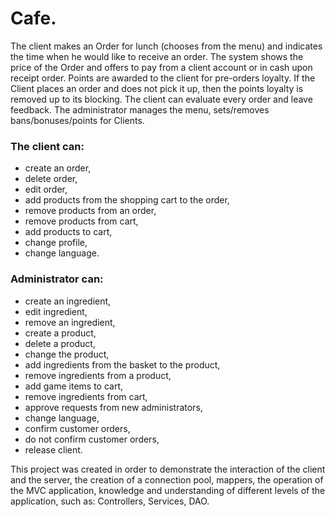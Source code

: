 # Cafe. 
The client makes an Order for lunch (chooses from the menu) and indicates the time
when he would like to receive an order. The system shows the price of the Order and
offers to pay from a client account or in cash upon receipt
order. Points are awarded to the client for pre-orders
loyalty. If the Client places an order and does not pick it up, then the points
loyalty is removed up to its blocking. The client can evaluate
every order and leave feedback. The administrator manages the menu,
sets/removes bans/bonuses/points for Clients.

### The client can:
+ create an order,
+ delete order,
+ edit order,
+ add products from the shopping cart to the order,
+ remove products from an order,
+ remove products from cart,
+ add products to cart,
+ change profile,
+ change language.

### Administrator can:
+ create an ingredient,
+ edit ingredient,
+ remove an ingredient,
+ create a product,
+ delete a product,
+ change the product,
+ add ingredients from the basket to the product,
+ remove ingredients from a product,
+ add game items to cart,
+ remove ingredients from cart,
+ approve requests from new administrators,
+ change language,
+ confirm customer orders,
+ do not confirm customer orders,
+ release client.


This project was created in order to demonstrate the interaction of the client and the server, the creation of a connection pool, mappers, the operation of the MVC application, knowledge and understanding of different levels of the application, such as: Controllers, Services, DAO.
